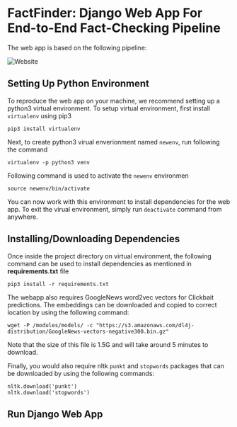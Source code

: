 # FactFinder: Django Web App For End-to-End Fact-Checking Pipeline
The web app is based on the following pipeline:

![Website](https://user-images.githubusercontent.com/25678184/111694946-e7806780-8808-11eb-9ecc-c35c4ea24ee8.png)

## Setting Up Python Environment
To reproduce the web app on your machine, we recommend setting up a python3 virtual environment. To setup virtual environment, first install `virtualenv` using pip3

```
pip3 install virtualenv
```

Next, to create python3 virual enverionment named `newenv`, run following the command

```
virtualenv -p python3 venv
```

Following command is used to activate the `newenv` environmen

```
source newenv/bin/activate
```
You can now work with this environment to install dependencies for the web app. To exit the virual environment, simply run `deactivate` command from anywhere.

## Installing/Downloading Dependencies
Once inside the project directory on virtual environment, the following command can be used to install dependencies as mentioned in **requirements.txt** file

```
pip3 install -r requirements.txt
```

The webapp also requires GoogleNews word2vec vectors for Clickbait predictions. The embeddings can be downloaded and copied to correct location by using the following command:

```
wget -P /modules/models/ -c "https://s3.amazonaws.com/dl4j-distribution/GoogleNews-vectors-negative300.bin.gz"
```
Note that the size of this file is 1.5G and will take around 5 minutes to download.

Finally, you would also require nltk `punkt` and `stopwords` packages that can be downloaded by using the following commands:
```
nltk.download('punkt')
nltk.download('stopwords')
```

## Run Django Web App
